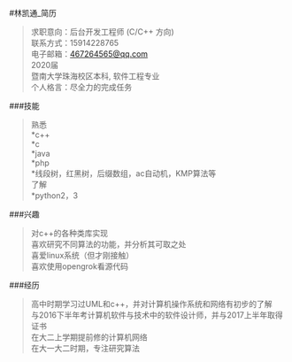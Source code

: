 #林凯通_简历
> 求职意向：后台开发工程师 (C/C++ 方向)            
> 联系方式：15914228765     
> 电子邮箱：467264565@qq.com     
> 2020届     
> 暨南大学珠海校区本科, 软件工程专业     
> 个人格言：尽全力的完成任务     


###技能
  > 熟悉     
   *c++     
   *c     
   *java     
   *php     
   *线段树，红黑树，后缀数组，ac自动机，KMP算法等     
  >了解     
   *python2，3     


###兴趣
  >对c++的各种类库实现     
  >喜欢研究不同算法的功能，并分析其可取之处     
  >喜爱linux系统（但才刚接触）     
  >喜欢使用opengrok看源代码     

###经历
  >高中时期学习过UML和c++，并对计算机操作系统和网络有初步的了解     
  >与2016下半年考计算机软件与技术中的软件设计师，并与2017上半年取得证书     
  >在大二上学期提前修的计算机网络     
  >在大一大二时期，专注研究算法
	